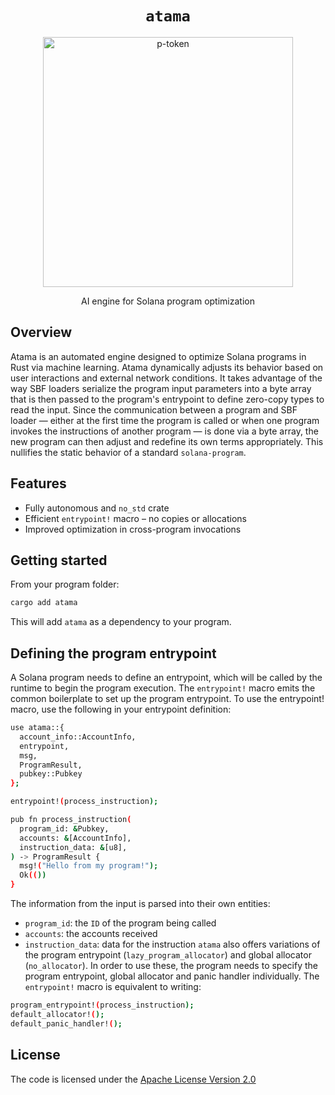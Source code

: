 <h1 align="center">
  <code>atama</code>
</h1>
<p align="center">
  <img width="400" alt="p-token" src="https://cdn.discordapp.com/attachments/1338980181163118602/1338981163745808518/Untitled-2dada-Photoroom.png?ex=67ad0ee2&is=67abbd62&hm=2970497a7ec57f7d5e6db702a5cfb5c42d4d96ec714bebf742e767ecf063dd61&"/>

</p>
<p align="center">
AI engine for Solana program optimization



## Overview

Atama is an automated engine designed to optimize Solana programs in Rust via machine learning. Atama dynamically adjusts its behavior based on user interactions and external network conditions. It takes advantage of the way SBF loaders serialize the program input parameters into a byte array that is then passed to the program's entrypoint to define zero-copy types to read the input. Since the communication between a program and SBF loader — either at the first time the program is called or when one program invokes the instructions of another program — is done via a byte array, the new program can then adjust and redefine its own terms appropriately. This nullifies the static behavior of a standard `solana-program`.

## Features

- Fully autonomous and `no_std` crate
- Efficient `entrypoint!` macro – no copies or allocations
- Improved optimization in cross-program invocations

## Getting started
From your program folder:
```bash
cargo add atama
```
This will add `atama` as a dependency to your program.

## Defining the program entrypoint
A Solana program needs to define an entrypoint, which will be called by the runtime to begin the program execution. The `entrypoint!` macro emits the common boilerplate to set up the program entrypoint.
To use the entrypoint! macro, use the following in your entrypoint definition:
```bash
use atama::{
  account_info::AccountInfo,
  entrypoint,
  msg,
  ProgramResult,
  pubkey::Pubkey
};

entrypoint!(process_instruction);

pub fn process_instruction(
  program_id: &Pubkey,
  accounts: &[AccountInfo],
  instruction_data: &[u8],
) -> ProgramResult {
  msg!("Hello from my program!");
  Ok(())
}
```
The information from the input is parsed into their own entities:
* `program_id`: the `ID` of the program being called
* `accounts`: the accounts received
* `instruction_data`: data for the instruction
`atama` also offers variations of the program entrypoint (`lazy_program_allocator`) and global allocator (`no_allocator`). In order to use these, the program needs to specify the program entrypoint, global allocator and panic handler individually. The `entrypoint!` macro is equivalent to writing:
```bash
program_entrypoint!(process_instruction);
default_allocator!();
default_panic_handler!();
```




## License

The code is licensed under the [Apache License Version 2.0](LICENSE)
